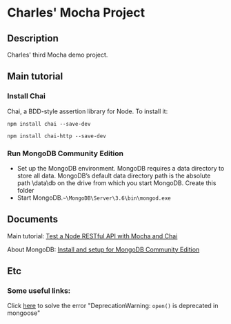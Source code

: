 # Charles' Mocha Project

## Description
Charles' third Mocha demo project.

## Main tutorial
### Install Chai
Chai, a BDD-style assertion library for Node. To install it:

`npm install chai --save-dev`

`npm install chai-http --save-dev`

### Run MongoDB Community Edition
 - Set up the MongoDB environment.
MongoDB requires a data directory to store all data. MongoDB’s default data directory path is the absolute path \data\db on the drive from which you start MongoDB. Create this folder
 - Start MongoDB.`~\MongoDB\Server\3.6\bin\mongod.exe`

## Documents
Main tutorial:
[Test a Node RESTful API with Mocha and Chai](https://scotch.io/tutorials/test-a-node-restful-api-with-mocha-and-chai)

About MongoDB:
[Install and setup for MongoDB Community Edition](https://docs.mongodb.com/manual/tutorial/install-mongodb-on-windows/#run-mongodb-community-edition)

## Etc
### Some useful links:
Click [here](https://github.com/Automattic/mongoose/issues/5399) to solve the error "DeprecationWarning: `open()` is deprecated in mongoose"